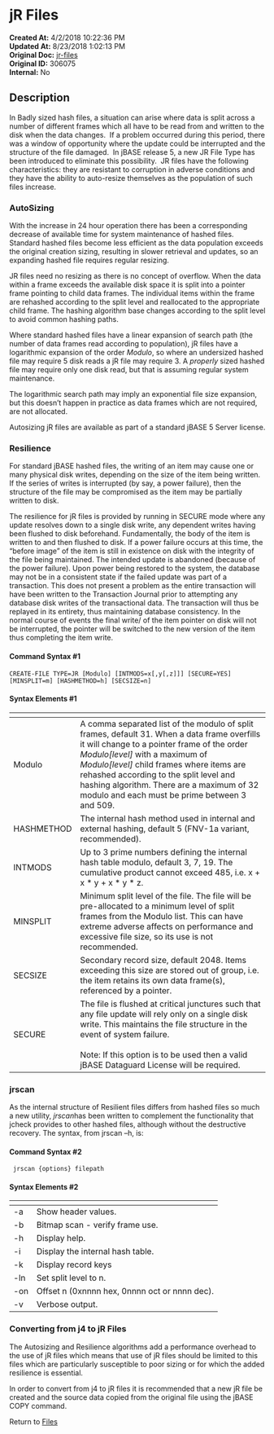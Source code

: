# jR Files

**Created At:** 4/2/2018 10:22:36 PM  
**Updated At:** 8/23/2018 1:02:13 PM  
**Original Doc:** [jr-files](https://docs.jbase.com/42462-distributed-files/jr-files)  
**Original ID:** 306075  
**Internal:** No

## Description

In Badly sized hash files, a situation can arise where data is split across a number of different frames which all have to be read from and written to the disk when the data changes.  If a problem occurred during this period, there was a window of opportunity where the update could be interrupted and the structure of the file damaged.  In jBASE release 5, a new JR File Type has been introduced to eliminate this possibility.  JR files have the following characteristics: they are resistant to corruption in adverse conditions and they have the ability to auto-resize themselves as the population of such files increase.

### AutoSizing

With the increase in 24 hour operation there has been a corresponding decrease of available time for system maintenance of hashed files. Standard hashed files become less efficient as the data population exceeds the original creation sizing, resulting in slower retrieval and updates, so an expanding hashed file requires regular resizing.

JR files need no resizing as there is no concept of overflow. When the data within a frame exceeds the available disk space it is split into a pointer frame pointing to child data frames. The individual items within the frame are rehashed according to the split level and reallocated to the appropriate child frame. The hashing algorithm base changes according to the split level to avoid common hashing paths.

Where standard hashed files have a linear expansion of search path (the number of data frames read according to population), jR files have a logarithmic expansion of the order *Modulo*, so where an undersized hashed file may require 5 disk reads a jR file may require 3. A *properly* sized hashed file may require only one disk read, but that is assuming regular system maintenance.

The logarithmic search path may imply an exponential file size expansion, but this doesn’t happen in practice as data frames which are not required, are not allocated.

Autosizing jR files are available as part of a standard jBASE 5 Server license.

### Resilience

For standard jBASE hashed files, the writing of an item may cause one or many physical disk writes, depending on the size of the item being written. If the series of writes is interrupted (by say, a power failure), then the structure of the file may be compromised as the item may be partially written to disk.

The resilience for jR files is provided by running in SECURE mode where any update resolves down to a single disk write, any dependent writes having been flushed to disk beforehand. Fundamentally, the body of the item is written to and then flushed to disk. If a power failure occurs at this time, the “before image” of the item is still in existence on disk with the integrity of the file being maintained. The intended update is abandoned (because of the power failure). Upon power being restored to the system, the database may not be in a consistent state if the failed update was part of a transaction. This does not present a problem as the entire transaction will have been written to the Transaction Journal prior to attempting any database disk writes of the transactional data. The transaction will thus be replayed in its entirety, thus maintaining database consistency. In the normal course of events the final write/ of the item pointer on disk will not be interrupted, the pointer will be switched to the new version of the item thus completing the item write.

#### Command Syntax #1

```
CREATE-FILE TYPE=JR [Modulo] [INTMODS=x[,y[,z]]] [SECURE=YES] [MINSPLIT=m] [HASHMETHOD=h] [SECSIZE=n]
```

#### Syntax Elements #1

| <!----> | <!----> |
| --- | --- |
| Modulo | A comma separated list of the modulo of split frames, default 31. When a data frame overfills it will change to a pointer frame of the order *Modulo[level]* with a maximum of *Modulo[level]* child frames where items are rehashed according to the split level and hashing algorithm. There are a maximum of 32 modulo and each must be prime between 3 and 509. |
| HASHMETHOD | The internal hash method used in internal and external hashing, default 5 (FNV-1a variant, recommended). |
| INTMODS | Up to 3 prime numbers defining the internal hash table modulo, default 3, 7, 19. The cumulative product cannot exceed 485, i.e. x + x \* y + x \* y \* z. |
| MINSPLIT | Minimum split level of the file. The file will be pre-allocated to a minimum level of split frames from the Modulo list. This can have extreme adverse affects on performance and excessive file size, so its use is not recommended. |
| SECSIZE | Secondary record size, default 2048. Items exceeding this size are stored out of group, i.e. the item retains its own data frame(s), referenced by a pointer. |
| SECURE | The file is flushed at critical junctures such that any file update will rely only on a single disk write. This maintains the file structure in the event of system failure.<br><br>Note: If this option is to be used then a valid jBASE Dataguard License will be required. |

### **jrscan**

As the internal structure of Resilient files differs from hashed files so much a new utility, *jrscan*has been written to complement the functionality that jcheck provides to other hashed files, although without the destructive recovery. The syntax, from jrscan –h, is:

#### Command Syntax #2

```
 jrscan {options} filepath
```

#### Syntax Elements #2

| <!----> | <!----> |
| --- | --- |
| -a | Show header values. |
| -b | Bitmap scan - verify frame use. |
| -h | Display help. |
| -i | Display the internal hash table. |
| -k | Display record keys |
| -ln | Set split level to n. |
| -on | Offset n (0xnnnn hex, 0nnnn oct or nnnn dec). |
| -v | Verbose output. |

### Converting from j4 to jR Files

The Autosizing and Resilience algorithms add a performance overhead to the use of jR files which means that use of jR files should be limited to this files which are particularly susceptible to poor sizing or for which the added resilience is essential.

In order to convert from j4 to jR files it is recommended that a new jR file be created and the source data copied from the original file using the jBASE COPY command.

Return to [Files](./../jbase-files)
